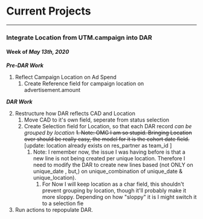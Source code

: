 # Current Projects
___ 
### Integrate Location from UTM.campaign into DAR

#### Week of *May 13th, 2020*

***Pre-DAR Work***

1. Reflect Campaign Location on Ad Spend
   1. Create Reference field for campaign location on advertisement.amount 

***DAR Work***

2. Restructure how DAR reflects CAD and Location
   1. Move CAD to it's own field, seperate from status selection
   2. Create Selection field for Location, so that each DAR record  *can be grouped by location*
      ~~1. Note: OMG I am so stupid. Bringing Location over should be really easy, the model for it is the cohort date field.~~
      [update: location already exists on res_partner as team_id ]
      1. Note: I remember now, the issue I was having before is that a new line is not being created per unique location. Therefore I need to modify the DAR to create new lines based (not ONLY on unique_date , but,) on unique_combination of unique_date & unique_location).
         1. For Now I will keep location as a char field, this shouldn't prevent grouping by location, though it'll probably  make it more sloppy. Depending on how "sloppy" it is I might switch it to a selection fie
3. Run actions to repopulate DAR.

